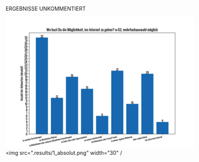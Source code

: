 ERGEBNISSE UNKOMMENTIERT

![](results/1_absolut.png)
<img src=".results/1_absolut.png" width="30" /
